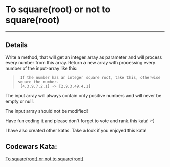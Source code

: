 # To square(root) or not to square(root)

---

## Details

Write a method, that will get an integer array as parameter and will process every number from this array.
Return a new array with processing every number of the input-array like this:

> ```
>  If the number has an integer square root, take this, otherwise square the number.
>  [4,3,9,7,2,1] -> [2,9,3,49,4,1]
> ```

The input array will always contain only positive numbers and will never be empty or null.

The input array should not be modified!

Have fun coding it and please don't forget to vote and rank this kata! :-)

I have also created other katas. Take a look if you enjoyed this kata!

## Codewars Kata:

[To square(root) or not to square(root)](https://www.codewars.com/kata/to-square-root-or-not-to-square-root)
